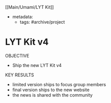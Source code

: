 [[Main/Umami/LYT Kit]]
- metadata:
	- tags: #archive/project 

# LYT Kit v4
OBJECTIVE
- Ship the new LYT Kit v4

KEY RESULTS
- limited version ships to focus group members
- final version ships to the new website
- the news is shared with the community 